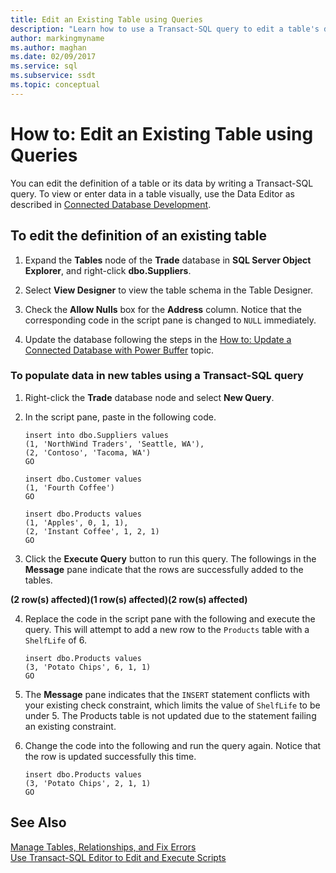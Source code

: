 ```yaml
---
title: Edit an Existing Table using Queries
description: "Learn how to use a Transact-SQL query to edit a table's definition or data. View examples of editing a table definition and inserting rows into a table."
author: markingmyname
ms.author: maghan
ms.date: 02/09/2017
ms.service: sql
ms.subservice: ssdt
ms.topic: conceptual
---
```


# How to: Edit an Existing Table using Queries

You can edit the definition of a table or its data by writing a Transact-SQL query. To view or enter data in a table visually, use the Data Editor as described in [Connected Database Development](../ssdt/connected-database-development.md).  
  
## To edit the definition of an existing table
  
1.  Expand the **Tables** node of the **Trade** database in **SQL Server Object Explorer**, and right-click **dbo.Suppliers**.  
  
2.  Select **View Designer** to view the table schema in the Table Designer.  
  
3.  Check the **Allow Nulls** box for the **Address** column. Notice that the corresponding code in the script pane is changed to `NULL` immediately.  
  
4.  Update the database following the steps in the [How to: Update a Connected Database with Power Buffer](../ssdt/how-to-update-a-connected-database-with-power-buffer.md) topic.  
  
### To populate data in new tables using a Transact-SQL query  
  
1.  Right-click the **Trade** database node and select **New Query**.  
  
2.  In the script pane, paste in the following code.  
  
    ```  
    insert into dbo.Suppliers values  
    (1, 'NorthWind Traders', 'Seattle, WA'),  
    (2, 'Contoso', 'Tacoma, WA')  
    GO  
  
    insert dbo.Customer values  
    (1, 'Fourth Coffee')  
    GO  
  
    insert dbo.Products values  
    (1, 'Apples', 0, 1, 1),  
    (2, 'Instant Coffee', 1, 2, 1)  
    GO  
    ```  
  
3.  Click the **Execute Query** button to run this query. The followings in the **Message** pane indicate that the rows are successfully added to the tables.  
  
**(2 row(s) affected)(1 row(s) affected)(2 row(s) affected)**  
  
4.  Replace the code in the script pane with the following and execute the query. This will attempt to add a new row to the `Products` table with a `ShelfLife` of 6.  
  
    ```  
    insert dbo.Products values  
    (3, 'Potato Chips', 6, 1, 1)  
    GO  
    ```  
  
5.  The **Message** pane indicates that the `INSERT` statement conflicts with your existing check constraint, which limits the value of `ShelfLife` to be under 5. The Products table is not updated due to the statement failing an existing constraint.  
  
6.  Change the code into the following and run the query again. Notice that the row is updated successfully this time.  
  
    ```  
    insert dbo.Products values  
    (3, 'Potato Chips', 2, 1, 1)  
    GO  
    ```  
  
## See Also  
[Manage Tables, Relationships, and Fix Errors](../ssdt/manage-tables-relationships-and-fix-errors.md)  
[Use Transact-SQL Editor to Edit and Execute Scripts](../ssdt/use-transact-sql-editor-to-edit-and-execute-scripts.md)  
  
